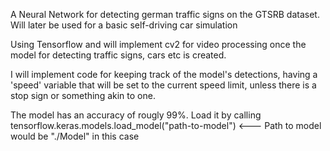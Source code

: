 A Neural Network for detecting german traffic signs on the GTSRB dataset. Will later be used for a basic self-driving car simulation

Using Tensorflow and will implement cv2 for video processing once the model for detecting traffic signs, cars etc is created.

I will implement code for keeping track of the model's detections, having a 'speed' variable that will be set to the current speed limit, unless there is a stop sign or something akin to one.

The model has an accuracy of rougly 99%. Load it by calling tensorflow.keras.models.load_model("path-to-model") <--- Path to model would be "./Model" in this case
